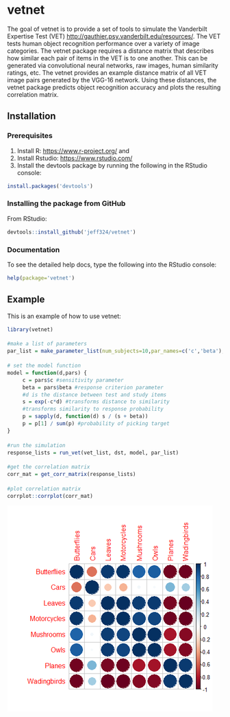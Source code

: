 <!-- README.md is generated from README.Rmd. Please edit that file -->
vetnet
======

The goal of vetnet is to provide a set of tools to simulate the Vanderbilt Expertise Test (VET) <http://gauthier.psy.vanderbilt.edu/resources/>. The VET tests human object recognition performance over a variety of image categories. The vetnet package requires a distance matrix that describes how similar each pair of items in the VET is to one another. This can be generated via convolutional neural networks, raw images, human similarity ratings, etc. The vetnet provides an example distance matrix of all VET image pairs generated by the VGG-16 network. Using these distances, the vetnet package predicts object recognition accuracy and plots the resulting correlation matrix.

Installation
------------

### Prerequisites

1.  Install R: <https://www.r-project.org/> and
2.  Install Rstudio: <https://www.rstudio.com/>
3.  Install the devtools package by running the following in the RStudio console:

``` r
install.packages('devtools')
```

### Installing the package from GitHub

From RStudio:

``` r
devtools::install_github('jeff324/vetnet')
```

### Documentation

To see the detailed help docs, type the following into the RStudio console:

``` r
help(package='vetnet')
```

Example
-------

This is an example of how to use vetnet:

``` r
library(vetnet)

#make a list of parameters
par_list = make_parameter_list(num_subjects=10,par_names=c('c','beta'),lower=c(0,0),upper=c(1,1))

# set the model function
model = function(d,pars) {
     c = pars$c #sensitivity parameter
     beta = pars$beta #response criterion parameter
     #d is the distance between test and study items
     s = exp(-c*d) #transforms distance to similarity
     #transforms similarity to response probability
     p = sapply(d, function(d) s / (s + beta)) 
     p = p[1] / sum(p) #probability of picking target 
}

#run the simulation
response_lists = run_vet(vet_list, dst, model, par_list)

#get the correlation matrix
corr_mat = get_corr_matrix(response_lists)

#plot correlation matrix
corrplot::corrplot(corr_mat)
```

![](README-example-1.png)
